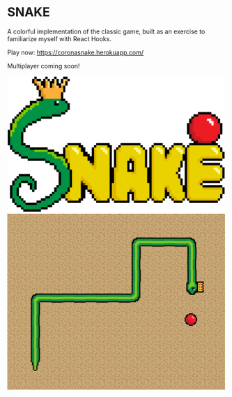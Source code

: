 # SNAKE

A colorful implementation of the classic game, built as an exercise to familiarize myself with React Hooks.

Play now: https://coronasnake.herokuapp.com/

Multiplayer coming soon!

<img src="./client/src/assets/logo.png" width="500px"><br>
<img src="./client/src/assets/game-screenshot.png" width="500px">
